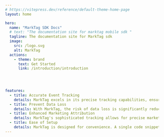 ```yaml
---
# https://vitepress.dev/reference/default-theme-home-page
layout: home

hero:
  name: "MarkTag SDK Docs"
  # text: "The documentation site for marktag mobile sdk "
  tagline: The documentation site for MarkTag sdk
  image:
    src: /logo.svg
    alt: MarkTag
  actions:
    - theme: brand
      text: Get Started
      link: /introduction/introduction
    

   

features:
  - title: Accurate Event Tracking
    details: MarkTag excels in its precise tracking capabilities, ensuring that every action taken by users on your website is captured accurately. This precision allows for a more detailed understanding of customer interactions and behavior.
  - title: Prevent Data Loss
    details: With MarkTag, the risk of data loss is significantly reduced. It ensures that every interaction, conversion, or important metric is reliably recorded, offering you a complete dataset for analysis.
  - title: Enhanced Marketing Attribution
    details: MarkTag's sophisticated tracking allows for precise marketing attribution, giving you a clear picture of which campaigns are driving conversions and engagement. This information is crucial for determining the ROI of your marketing efforts and for refining your strategy.
  - title: Ease of Setup
    details: MarkTag is designed for convenience. A single code snippet is all it takes to integrate it, eliminating the complexity of adding multiple code snippets for various platforms.
---
```

